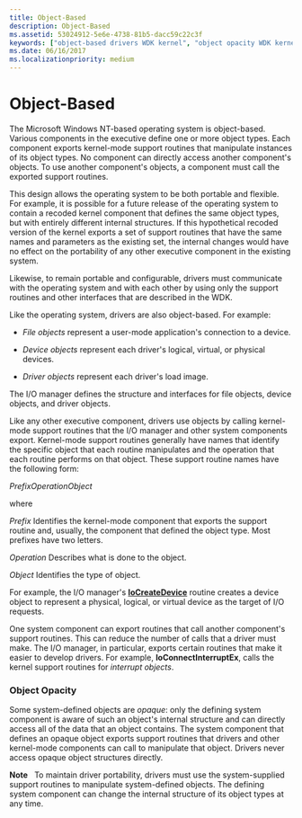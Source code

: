```yaml
---
title: Object-Based
description: Object-Based
ms.assetid: 53024912-5e6e-4738-81b5-dacc59c22c3f
keywords: ["object-based drivers WDK kernel", "object opacity WDK kernel", "opacity WDK kernel"]
ms.date: 06/16/2017
ms.localizationpriority: medium
---
```


# Object-Based





The Microsoft Windows NT-based operating system is object-based. Various components in the executive define one or more object types. Each component exports kernel-mode support routines that manipulate instances of its object types. No component can directly access another component's objects. To use another component's objects, a component must call the exported support routines.

This design allows the operating system to be both portable and flexible. For example, it is possible for a future release of the operating system to contain a recoded kernel component that defines the same object types, but with entirely different internal structures. If this hypothetical recoded version of the kernel exports a set of support routines that have the same names and parameters as the existing set, the internal changes would have no effect on the portability of any other executive component in the existing system.

Likewise, to remain portable and configurable, drivers must communicate with the operating system and with each other by using only the support routines and other interfaces that are described in the WDK.

Like the operating system, drivers are also object-based. For example:

-   *File objects* represent a user-mode application's connection to a device.

-   *Device objects* represent each driver's logical, virtual, or physical devices.

-   *Driver objects* represent each driver's load image.

The I/O manager defines the structure and interfaces for file objects, device objects, and driver objects.

Like any other executive component, drivers use objects by calling kernel-mode support routines that the I/O manager and other system components export. Kernel-mode support routines generally have names that identify the specific object that each routine manipulates and the operation that each routine performs on that object. These support routine names have the following form:

*PrefixOperationObject*

where

*Prefix*
Identifies the kernel-mode component that exports the support routine and, usually, the component that defined the object type. Most prefixes have two letters.

*Operation*
Describes what is done to the object.

*Object*
Identifies the type of object.

For example, the I/O manager's [**IoCreateDevice**](https://docs.microsoft.com/windows-hardware/drivers/ddi/wdm/nf-wdm-iocreatedevice) routine creates a device object to represent a physical, logical, or virtual device as the target of I/O requests.

One system component can export routines that call another component's support routines. This can reduce the number of calls that a driver must make. The I/O manager, in particular, exports certain routines that make it easier to develop drivers. For example, **IoConnectInterruptEx**, calls the kernel support routines for *interrupt objects*.

### <a href="" id="ddk-object-opacity-kg"></a>Object Opacity

Some system-defined objects are *opaque*: only the defining system component is aware of such an object's internal structure and can directly access all of the data that an object contains. The system component that defines an opaque object exports support routines that drivers and other kernel-mode components can call to manipulate that object. Drivers never access opaque object structures directly.

**Note**   To maintain driver portability, drivers must use the system-supplied support routines to manipulate system-defined objects. The defining system component can change the internal structure of its object types at any time.

 

 

 




